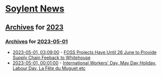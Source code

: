 # [Soylent News](../../../README.md)

## [Archives](../../index.md) for [2023](../index.md)

### [Archives](../../index.md) for [2023-05-01](index.md)

* [2023-05-01, 03:09:00](https://soylentnews.org/article.pl?sid=23/04/30/1350242&from=rss) - [FOSS Projects Have Until 26 June to Provide Supply Chain Feeback to Whitehouse](https://soylentnews.org/article.pl?sid=23/04/30/1350242&from=rss)
* [2023-05-01, 00:01:00](https://soylentnews.org/article.pl?sid=23/04/30/1348227&from=rss) - [International Workers' Day, May Day Holiday, Labour Day, La Fête du Muguet etc](https://soylentnews.org/article.pl?sid=23/04/30/1348227&from=rss)
